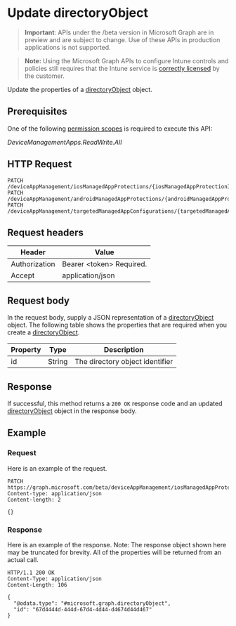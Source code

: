 ﻿# Update directoryObject

> **Important**: APIs under the /beta version in Microsoft Graph are in preview and are subject to change. Use of these APIs in production applications is not supported.

> **Note:** Using the Microsoft Graph APIs to configure Intune controls and policies still requires that the Intune service is [correctly licensed](https://go.microsoft.com/fwlink/?linkid=839381) by the customer.

Update the properties of a [directoryObject](../resources/intune_mam_directoryobject.md) object.
## Prerequisites
One of the following [permission scopes](https://developer.microsoft.com/en-us/graph/docs/authorization/permission_scopes) is required to execute this API:

*DeviceManagementApps.ReadWrite.All*
## HTTP Request
<!-- {
  "blockType": "ignored"
}
-->
```http
PATCH /deviceAppManagement/iosManagedAppProtections/{iosManagedAppProtectionId}/targetedSecurityGroups/{directoryObjectId}
PATCH /deviceAppManagement/androidManagedAppProtections/{androidManagedAppProtectionId}/targetedSecurityGroups/{directoryObjectId}
PATCH /deviceAppManagement/targetedManagedAppConfigurations/{targetedManagedAppConfigurationId}/targetedSecurityGroups/{directoryObjectId}
```

## Request headers
|Header|Value|
|---|---|
|Authorization|Bearer &lt;token&gt; Required.|
|Accept|application/json|

## Request body
In the request body, supply a JSON representation of a [directoryObject](../resources/intune_mam_directoryobject.md) object.
The following table shows the properties that are required when you create a [directoryObject](../resources/intune_mam_directoryobject.md).

|Property|Type|Description|
|---|---|---|
|id|String|The directory object identifier|



## Response
If successful, this method returns a `200 OK` response code and an updated [directoryObject](../resources/intune_mam_directoryobject.md) object in the response body.

## Example
### Request
Here is an example of the request.
```http
PATCH https://graph.microsoft.com/beta/deviceAppManagement/iosManagedAppProtections/{iosManagedAppProtectionId}/targetedSecurityGroups/{directoryObjectId}
Content-type: application/json
Content-length: 2

{}
```

### Response
Here is an example of the response. Note: The response object shown here may be truncated for brevity. All of the properties will be returned from an actual call.
```http
HTTP/1.1 200 OK
Content-Type: application/json
Content-Length: 106

{
  "@odata.type": "#microsoft.graph.directoryObject",
  "id": "67d4444d-444d-67d4-4d44-d4674d44d467"
}
```



